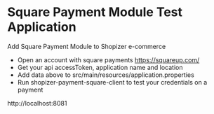 # Square Payment Module Test Application

Add Square Payment Module to Shopizer e-commerce

- Open an account with square payments https://squareup.com/
- Get your api accessToken, application name and location
- Add data above to src/main/resources/application.properties
- Run shopizer-payment-square-client to test your credentials on a payment

http://localhost:8081
